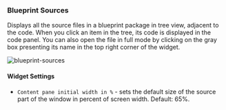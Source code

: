 ### Blueprint Sources

Displays all the source files in a blueprint package in tree view, adjacent to the code. When you click an item in the tree, its code is displayed in the code panel. You can also open the file in full mode by clicking on the gray box presenting its name in the top right corner of the widget. 

![blueprint-sources]( https://docs.cloudify.co/latesthttps://docs.cloudify.co/latest/images/ui/widgets/blueprint-sources.png)

#### Widget Settings
* `Content pane initial width in %` - sets the default size of the source part of the window in percent of screen width. Default: 65%. 
